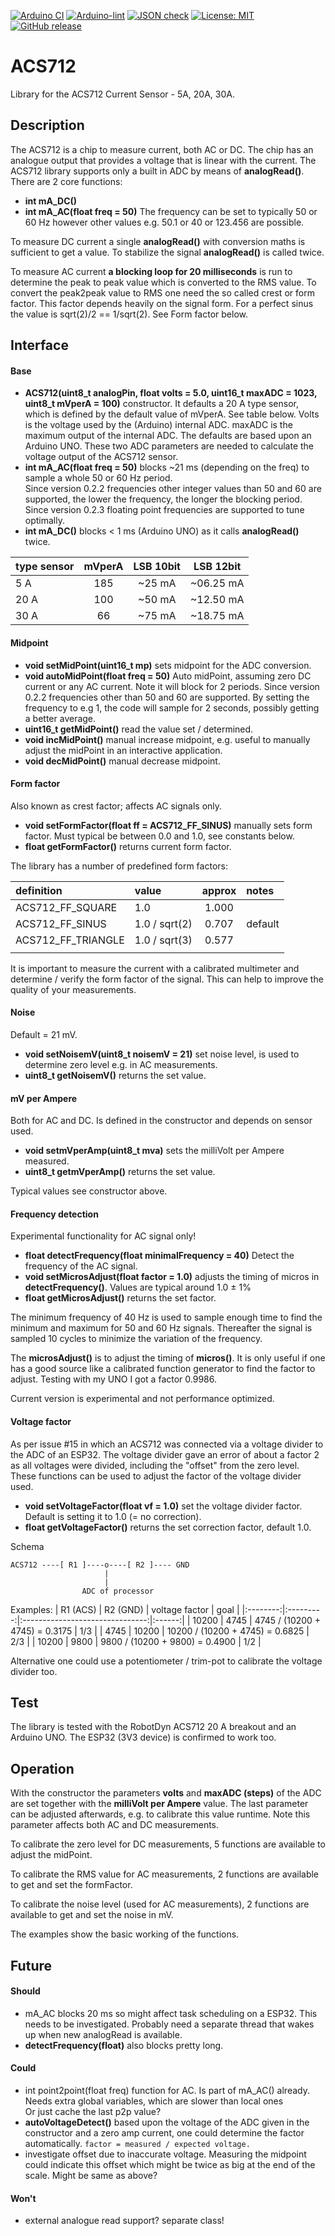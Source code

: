 
[![Arduino CI](https://github.com/RobTillaart/ACS712/workflows/Arduino%20CI/badge.svg)](https://github.com/marketplace/actions/arduino_ci)
[![Arduino-lint](https://github.com/RobTillaart/ACS712/actions/workflows/arduino-lint.yml/badge.svg)](https://github.com/RobTillaart/ACS712/actions/workflows/arduino-lint.yml)
[![JSON check](https://github.com/RobTillaart/ACS712/actions/workflows/jsoncheck.yml/badge.svg)](https://github.com/RobTillaart/ACS712/actions/workflows/jsoncheck.yml)
[![License: MIT](https://img.shields.io/badge/license-MIT-green.svg)](https://github.com/RobTillaart/ACS712/blob/master/LICENSE)
[![GitHub release](https://img.shields.io/github/release/RobTillaart/ACS712.svg?maxAge=3600)](https://github.com/RobTillaart/ACS712/releases)


# ACS712

Library for the ACS712 Current Sensor - 5A, 20A, 30A.


## Description

The ACS712 is a chip to measure current, both AC or DC. The chip has an
analogue output that provides a voltage that is linear with the current.
The ACS712 library supports only a built in ADC by means of **analogRead()**.
There are 2 core functions:

- **int mA_DC()**
- **int mA_AC(float freq = 50)** The frequency can be set to typically 50 or 60 Hz
however other values e.g. 50.1 or 40 or 123.456 are possible.

To measure DC current a single **analogRead()** with conversion maths is sufficient to get
a value. To stabilize the signal **analogRead()** is called twice.

To measure AC current **a blocking loop for 20 milliseconds** is run to determine the
peak to peak value which is converted to the RMS value. To convert the peak2peak
value to RMS one need the so called crest or form factor. This factor depends heavily
on the signal form. For a perfect sinus the value is sqrt(2)/2 == 1/sqrt(2).
See Form factor below.


## Interface

#### Base

- **ACS712(uint8_t analogPin, float volts = 5.0, uint16_t maxADC = 1023, uint8_t mVperA = 100)** constructor. 
It defaults a 20 A type sensor, which is defined by the default value of mVperA. See table below.
Volts is the voltage used by the (Arduino) internal ADC. maxADC is the maximum output of the internal ADC.
The defaults are based upon an Arduino UNO.
These two ADC parameters are needed to calculate the voltage output of the ACS712 sensor.
- **int mA_AC(float freq = 50)** blocks ~21 ms (depending on the freq) to sample a whole 50 or 60 Hz period.  
Since version 0.2.2 frequencies other integer values than 50 and 60 are supported, the lower the frequency, 
the longer the blocking period.
Since version 0.2.3 floating point frequencies are supported to tune optimally.
- **int mA_DC()** blocks < 1 ms (Arduino UNO) as it calls **analogRead()** twice.


|  type sensor  |  mVperA  |  LSB 10bit  |  LSB 12bit  |
|:--------------|:--------:|:-----------:|:-----------:|
|  5 A          |  185     |  ~25 mA     |  ~06.25 mA  |
|  20 A         |  100     |  ~50 mA     |  ~12.50 mA  |
|  30 A         |  66      |  ~75 mA     |  ~18.75 mA  |


#### Midpoint

- **void setMidPoint(uint16_t mp)** sets midpoint for the ADC conversion.
- **void autoMidPoint(float freq = 50)** Auto midPoint, assuming zero DC current or any AC current. 
Note it will block for 2 periods. Since version 0.2.2 frequencies other than 50 and 60 are supported.
By setting the frequency to e.g 1, the code will sample for 2 seconds, possibly getting a better average.
- **uint16_t getMidPoint()** read the value set / determined.
- **void incMidPoint()** manual increase midpoint, e.g. useful to manually adjust the midPoint in an interactive application.
- **void decMidPoint()** manual decrease midpoint.


#### Form factor 

Also known as crest factor;  affects AC signals only. 

- **void setFormFactor(float ff = ACS712_FF_SINUS)** manually sets form factor.
Must typical be between 0.0 and 1.0, see constants below.
- **float getFormFactor()** returns current form factor. 

The library has a number of predefined form factors:

|  definition          | value         | approx | notes   |
|:---------------------|:--------------|:------:|:--------|
| ACS712_FF_SQUARE     | 1.0           | 1.000  |         |
| ACS712_FF_SINUS      | 1.0 / sqrt(2) | 0.707  | default |
| ACS712_FF_TRIANGLE   | 1.0 / sqrt(3) | 0.577  |         |
|                      |               |        |         |

It is important to measure the current with a calibrated multimeter
and determine / verify the form factor of the signal. 
This can help to improve the quality of your measurements.


#### Noise

Default = 21 mV.

- **void setNoisemV(uint8_t noisemV = 21)** set noise level, 
is used to determine zero level e.g. in AC measurements.
- **uint8_t getNoisemV()** returns the set value.


#### mV per Ampere

Both for AC and DC. Is defined in the constructor and depends on sensor used. 

- **void setmVperAmp(uint8_t mva)** sets the milliVolt per Ampere measured.
- **uint8_t getmVperAmp()** returns the set value.

Typical values see constructor above.


#### Frequency detection

Experimental functionality for AC signal only!

- **float detectFrequency(float minimalFrequency = 40)** Detect the frequency of the AC signal.
- **void setMicrosAdjust(float factor = 1.0)** adjusts the timing of micros in **detectFrequency()**.
Values are typical around 1.0 ± 1%
- **float getMicrosAdjust()** returns the set factor. 

The minimum frequency of 40 Hz is used to sample enough time
 to find the minimum and maximum for 50 and 60 Hz signals. 
Thereafter the signal is sampled 10 cycles to minimize the variation of the frequency.

The **microsAdjust()** is to adjust the timing of **micros()**. 
It is only useful if one has a good source like a calibrated function generator to find the factor to adjust. 
Testing with my UNO I got a factor 0.9986.

Current version is experimental and not performance optimized. 


#### Voltage factor

As per issue #15 in which an ACS712 was connected via a voltage divider to the ADC of an ESP32.
The voltage divider gave an error of about a factor 2 as all voltages were divided, 
including the "offset" from the zero level.
These functions can be used to adjust the factor of the voltage divider used.

- **void setVoltageFactor(float vf = 1.0)** set the voltage divider factor. 
Default is setting it to 1.0 (= no correction).
- **float getVoltageFactor()** returns the set correction factor, default 1.0.

Schema
```
ACS712 ----[ R1 ]----o----[ R2 ]---- GND
                     |
                     |
                ADC of processor
```

Examples:
| R1 (ACS) | R2 (GND)  | voltage factor                  |  goal  |
|:--------:|:---------:|:-------------------------------:|:------:|
|  10200   |  4745     |  4745 / (10200 + 4745) = 0.3175 |  1/3   |
|  4745    |  10200    | 10200 / (10200 + 4745) = 0.6825 |  2/3   |
|  10200   |  9800     |  9800 / (10200 + 9800) = 0.4900 |  1/2   |

Alternative one could use a potentiometer / trim-pot to calibrate 
the voltage divider too.


## Test

The library is tested with the RobotDyn ACS712 20 A breakout and an Arduino UNO.
The ESP32 (3V3 device) is confirmed to work too.


## Operation

With the constructor the parameters **volts** and **maxADC (steps)** of the ADC are set
together with the **milliVolt per Ampere** value. The last parameter can be adjusted
afterwards, e.g. to calibrate this value runtime. Note this parameter affects both
AC and DC measurements.

To calibrate the zero level for DC measurements, 5 functions are available to
adjust the midPoint.

To calibrate the RMS value for AC measurements, 2 functions are available to
get and set the formFactor.

To calibrate the noise level (used for AC measurements), 2 functions are available to
get and set the noise in mV.

The examples show the basic working of the functions.


## Future

#### Should

- mA_AC blocks 20 ms so might affect task scheduling on a ESP32. This needs to be investigated. 
Probably need a separate thread that wakes up when new analogRead is available.
- **detectFrequency(float)** also blocks pretty long.


#### Could

- int point2point(float freq) function for AC. Is part of mA_AC() already.  
Needs extra global variables, which are slower than local ones  
Or just cache the last p2p value?
- **autoVoltageDetect()** based upon the voltage of the ADC given 
in the constructor and a zero amp current, one could determine the factor automatically.
```factor = measured / expected voltage.```
- investigate offset due to inaccurate voltage. Measuring the midpoint could indicate this offset
which might be twice as big at the end of the scale. Might be same as above?


#### Won't

- external analogue read support? separate class!

